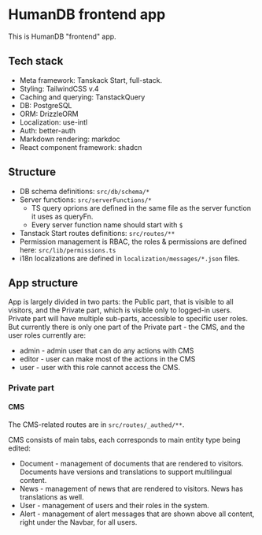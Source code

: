 # HumanDB frontend app

This is HumanDB "frontend" app.

## Tech stack

- Meta framework: Tanskack Start, full-stack.
- Styling: TailwindCSS v.4
- Caching and querying: TanstackQuery
- DB: PostgreSQL
- ORM: DrizzleORM
- Localization: use-intl
- Auth: better-auth
- Markdown rendering: markdoc
- React component framework: shadcn

## Structure

- DB schema definitions: `src/db/schema/*`
- Server functions: `src/serverFunctions/*`
  - TS query oprions are defined in the same file as the server function it uses as queryFn.
  - Every server function name should start with `$`
- Tanstack Start routes definitions: `src/routes/**`
- Permission management is RBAC, the roles & permissions are defined here: `src/lib/permissions.ts`
- i18n localizations are defined in `localization/messages/*.json` files.

## App structure

App is largely divided in two parts: the Public part, that is visible to all visitors, and the Private part, which is visible only to logged-in users. Private part will have multiple sub-parts, accessible to specific user roles. But currently there is only one part of the Private part - the CMS, and the user roles currently are:

- admin - admin user that can do any actions with CMS
- editor - user can make most of the actions in the CMS
- user - user with this role cannot access the CMS.

### Private part

#### CMS

The CMS-related routes are in `src/routes/_authed/**`.

CMS consists of main tabs, each corresponds to main entity type being edited:

- Document - management of documents that are rendered to visitors. Documents have versions and translations to support multilingual content.
- News - management of news that are rendered to visitors. News has translations as well.
- User - management of users and their roles in the system.
- Alert - management of alert messages that are shown above all content, right under the Navbar, for all users.
